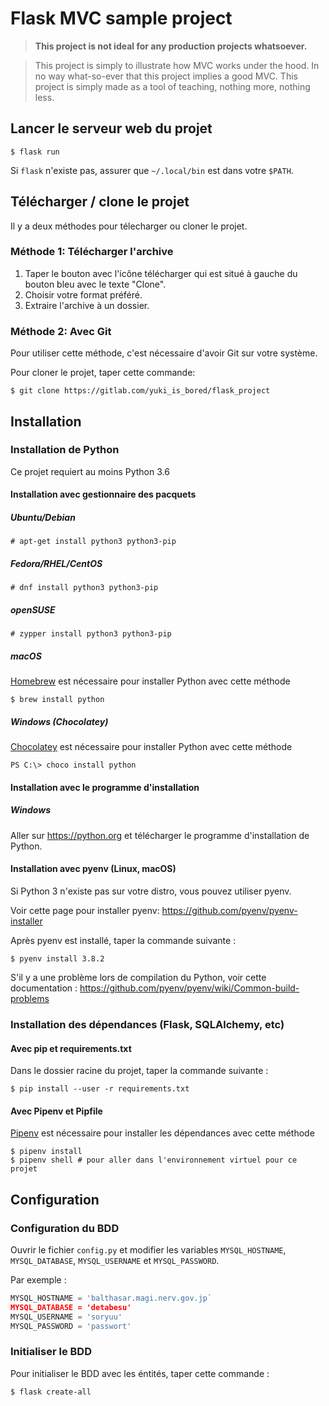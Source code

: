 # Flask MVC sample project

> **This project is not ideal for any production projects whatsoever.**


> This project is simply to illustrate how MVC works under the hood. In no way
> what-so-ever that this project implies a good MVC. This project is simply made
> as a tool of teaching, nothing more, nothing less.

## Lancer le serveur web du projet

```shell
$ flask run
```

Si `flask` n'existe pas, assurer que `~/.local/bin` est dans votre `$PATH`.

## Télécharger / clone le projet

Il y a deux méthodes pour télecharger ou cloner le projet.

### Méthode 1: Télécharger l'archive

1. Taper le bouton avec l'icône télécharger qui est situé à gauche du bouton bleu
   avec le texte "Clone".
2. Choisir votre format préféré.
3. Extraire l'archive à un dossier.

### Méthode 2: Avec Git

Pour utiliser cette méthode, c'est nécessaire d'avoir Git sur votre système.

Pour cloner le projet, taper cette commande:
```shell
$ git clone https://gitlab.com/yuki_is_bored/flask_project
```

## Installation

### Installation de Python

Ce projet requiert au moins Python 3.6

#### Installation avec gestionnaire des pacquets

##### Ubuntu/Debian

```shell
# apt-get install python3 python3-pip
```

##### Fedora/RHEL/CentOS

```shell
# dnf install python3 python3-pip
```

##### openSUSE

```shell
# zypper install python3 python3-pip
```

##### macOS

[Homebrew][homebrew] est nécessaire pour installer Python avec cette méthode

```shell
$ brew install python
```

##### Windows (Chocolatey)

[Chocolatey][chocolatey] est nécessaire pour installer Python avec cette méthode

```shell
PS C:\> choco install python
```

#### Installation avec le programme d'installation

##### Windows

Aller sur https://python.org et télécharger le programme d'installation de Python.

#### Installation avec pyenv (Linux, macOS)

Si Python 3 n'existe pas sur votre distro, vous pouvez utiliser pyenv.

Voir cette page pour installer pyenv: https://github.com/pyenv/pyenv-installer

Après pyenv est installé, taper la commande suivante :

```shell
$ pyenv install 3.8.2
```

S'il y a une problème lors de compilation du Python, voir cette documentation :
https://github.com/pyenv/pyenv/wiki/Common-build-problems

### Installation des dépendances (Flask, SQLAlchemy, etc)

#### Avec pip et requirements.txt

Dans le dossier racine du projet, taper la commande suivante :

```shell
$ pip install --user -r requirements.txt
```

#### Avec Pipenv et Pipfile

[Pipenv][pipenv] est nécessaire pour installer les dépendances avec cette
méthode

```shell
$ pipenv install
$ pipenv shell # pour aller dans l'environnement virtuel pour ce projet
```


## Configuration

### Configuration du BDD

Ouvrir le fichier `config.py` et modifier les variables `MYSQL_HOSTNAME`,
`MYSQL_DATABASE`, `MYSQL_USERNAME` et `MYSQL_PASSWORD`.

Par exemple :

```python
MYSQL_HOSTNAME = 'balthasar.magi.nerv.gov.jp`
MYSQL_DATABASE = 'detabesu'
MYSQL_USERNAME = 'soryuu'
MYSQL_PASSWORD = 'passwort'
```

### Initialiser le BDD

Pour initialiser le BDD avec les éntités, taper cette commande :

```shell
$ flask create-all
```

[homebrew]: https://brew.sh
[chocolatey]: https://chocolatey.org
[pipenv]: https://github.com/pypa/pipenv
